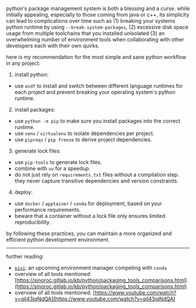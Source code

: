 python's package management system is both a blessing and a curse. while initially appealing, especially to those coming from java or c++, its simplicity can lead to complications over time such as (1) breaking your systems python runtime by using `--break-system-packages`, (2) excessive disk space usage from multiple toolchains that you installed unisolated (3) an overwhelming number of environment tools when collaborating with other developers each with their own quirks.

here is my recommendation for the most simple and sane python workflow in any project:

1) install python:

- use `asdf` to install and switch between different language runtimes for each project and prevent breaking your operating system's python runtime.

2) install packages:

- use `python -m pip` to make sure you install packages into the correct runtime.
- use `venv` / `virtualenv` to isolate dependencies per project.
- use `pipreqs` / `pip freeze` to derive project dependencies.

3) generate lock files:

- use `pip-tools` to generate lock files.
- combine with `uv` for a speedup.
- do not just rely on `requirements.txt` files without a compilation step. they never capture transitive dependencies and version constraints.

4) deploy:

- use `docker` / `apptainer` / `conda` for deployment, based on your performance requirements.
- beware that a container without a lock file only ensures limited reproducibility.

by following these practices, you can maintain a more organized and efficient python development environment.

---

further reading:

- [`pixi`](https://github.com/prefix-dev/pixi): an upcoming environment manager competing with `conda`
- overview of all tools mentioned: [https://sinoroc.gitlab.io/kb/python/packaging_tools_comparisons.html](https://sinoroc.gitlab.io/kb/python/packaging_tools_comparisons.html)
- overview of all tools mentioned: [https://www.youtube.com/watch?v=qil43iqNdQA](https://www.youtube.com/watch?v=qil43iqNdQA)
